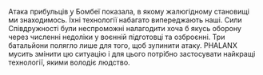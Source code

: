 Атака прибульців у Бомбеї показала, в якому жалюгідному становищі ми
знаходимось. Їхні технології набагато випереджають наші. Сили
Співдружності були неспроможні налагодити хоча б якусь оборону через
численні недоліки у воєнній підготовці та озброєнні. Три батальйони
полягло лише для того, щоб зупинити атаку. PHALANX мусить змінити цю
ситуацію і для цього потрібно застосувати найкращі технології, якими
володіє людство.